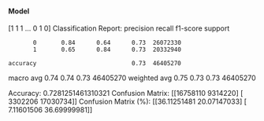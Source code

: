 #### Model
[1 1 1 ... 0 1 0]
Classification Report:
              precision    recall  f1-score   support

           0       0.84      0.64      0.73  26072330
           1       0.65      0.84      0.73  20332940

    accuracy                           0.73  46405270
   macro avg       0.74      0.74      0.73  46405270
weighted avg       0.75      0.73      0.73  46405270

Accuracy: 0.7281251461310321
Confusion Matrix:
[[16758110  9314220]
 [ 3302206 17030734]]
Confusion Matrix (%):
[[36.11251481 20.07147033]
 [ 7.11601506 36.69999981]]

